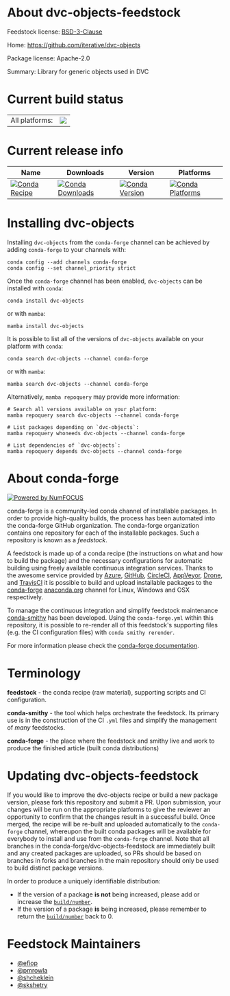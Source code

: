 About dvc-objects-feedstock
===========================

Feedstock license: [BSD-3-Clause](https://github.com/conda-forge/dvc-objects-feedstock/blob/main/LICENSE.txt)

Home: https://github.com/iterative/dvc-objects

Package license: Apache-2.0

Summary: Library for generic objects used in DVC

Current build status
====================


<table><tr><td>All platforms:</td>
    <td>
      <a href="https://dev.azure.com/conda-forge/feedstock-builds/_build/latest?definitionId=16301&branchName=main">
        <img src="https://dev.azure.com/conda-forge/feedstock-builds/_apis/build/status/dvc-objects-feedstock?branchName=main">
      </a>
    </td>
  </tr>
</table>

Current release info
====================

| Name | Downloads | Version | Platforms |
| --- | --- | --- | --- |
| [![Conda Recipe](https://img.shields.io/badge/recipe-dvc--objects-green.svg)](https://anaconda.org/conda-forge/dvc-objects) | [![Conda Downloads](https://img.shields.io/conda/dn/conda-forge/dvc-objects.svg)](https://anaconda.org/conda-forge/dvc-objects) | [![Conda Version](https://img.shields.io/conda/vn/conda-forge/dvc-objects.svg)](https://anaconda.org/conda-forge/dvc-objects) | [![Conda Platforms](https://img.shields.io/conda/pn/conda-forge/dvc-objects.svg)](https://anaconda.org/conda-forge/dvc-objects) |

Installing dvc-objects
======================

Installing `dvc-objects` from the `conda-forge` channel can be achieved by adding `conda-forge` to your channels with:

```
conda config --add channels conda-forge
conda config --set channel_priority strict
```

Once the `conda-forge` channel has been enabled, `dvc-objects` can be installed with `conda`:

```
conda install dvc-objects
```

or with `mamba`:

```
mamba install dvc-objects
```

It is possible to list all of the versions of `dvc-objects` available on your platform with `conda`:

```
conda search dvc-objects --channel conda-forge
```

or with `mamba`:

```
mamba search dvc-objects --channel conda-forge
```

Alternatively, `mamba repoquery` may provide more information:

```
# Search all versions available on your platform:
mamba repoquery search dvc-objects --channel conda-forge

# List packages depending on `dvc-objects`:
mamba repoquery whoneeds dvc-objects --channel conda-forge

# List dependencies of `dvc-objects`:
mamba repoquery depends dvc-objects --channel conda-forge
```


About conda-forge
=================

[![Powered by
NumFOCUS](https://img.shields.io/badge/powered%20by-NumFOCUS-orange.svg?style=flat&colorA=E1523D&colorB=007D8A)](https://numfocus.org)

conda-forge is a community-led conda channel of installable packages.
In order to provide high-quality builds, the process has been automated into the
conda-forge GitHub organization. The conda-forge organization contains one repository
for each of the installable packages. Such a repository is known as a *feedstock*.

A feedstock is made up of a conda recipe (the instructions on what and how to build
the package) and the necessary configurations for automatic building using freely
available continuous integration services. Thanks to the awesome service provided by
[Azure](https://azure.microsoft.com/en-us/services/devops/), [GitHub](https://github.com/),
[CircleCI](https://circleci.com/), [AppVeyor](https://www.appveyor.com/),
[Drone](https://cloud.drone.io/welcome), and [TravisCI](https://travis-ci.com/)
it is possible to build and upload installable packages to the
[conda-forge](https://anaconda.org/conda-forge) [anaconda.org](https://anaconda.org/)
channel for Linux, Windows and OSX respectively.

To manage the continuous integration and simplify feedstock maintenance
[conda-smithy](https://github.com/conda-forge/conda-smithy) has been developed.
Using the ``conda-forge.yml`` within this repository, it is possible to re-render all of
this feedstock's supporting files (e.g. the CI configuration files) with ``conda smithy rerender``.

For more information please check the [conda-forge documentation](https://conda-forge.org/docs/).

Terminology
===========

**feedstock** - the conda recipe (raw material), supporting scripts and CI configuration.

**conda-smithy** - the tool which helps orchestrate the feedstock.
                   Its primary use is in the construction of the CI ``.yml`` files
                   and simplify the management of *many* feedstocks.

**conda-forge** - the place where the feedstock and smithy live and work to
                  produce the finished article (built conda distributions)


Updating dvc-objects-feedstock
==============================

If you would like to improve the dvc-objects recipe or build a new
package version, please fork this repository and submit a PR. Upon submission,
your changes will be run on the appropriate platforms to give the reviewer an
opportunity to confirm that the changes result in a successful build. Once
merged, the recipe will be re-built and uploaded automatically to the
`conda-forge` channel, whereupon the built conda packages will be available for
everybody to install and use from the `conda-forge` channel.
Note that all branches in the conda-forge/dvc-objects-feedstock are
immediately built and any created packages are uploaded, so PRs should be based
on branches in forks and branches in the main repository should only be used to
build distinct package versions.

In order to produce a uniquely identifiable distribution:
 * If the version of a package **is not** being increased, please add or increase
   the [``build/number``](https://docs.conda.io/projects/conda-build/en/latest/resources/define-metadata.html#build-number-and-string).
 * If the version of a package **is** being increased, please remember to return
   the [``build/number``](https://docs.conda.io/projects/conda-build/en/latest/resources/define-metadata.html#build-number-and-string)
   back to 0.

Feedstock Maintainers
=====================

* [@efiop](https://github.com/efiop/)
* [@pmrowla](https://github.com/pmrowla/)
* [@shcheklein](https://github.com/shcheklein/)
* [@skshetry](https://github.com/skshetry/)

